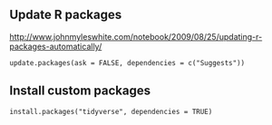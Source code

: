 ## Update R packages

http://www.johnmyleswhite.com/notebook/2009/08/25/updating-r-packages-automatically/

```
update.packages(ask = FALSE, dependencies = c("Suggests"))
```

## Install custom packages

```
install.packages("tidyverse", dependencies = TRUE)
```
